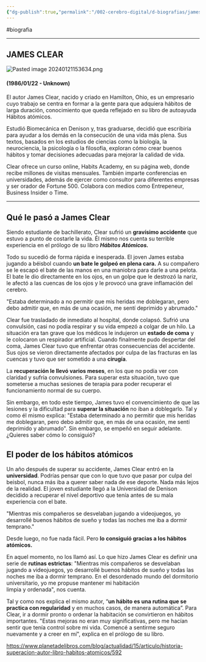 ```yaml
---
{"dg-publish":true,"permalink":"/002-cerebro-digital/d-biografias/james-clear/"}
---
```


#biografia

---
## JAMES CLEAR
![Pasted image 20240121153634.png](/img/user/900%20-%20ANEXO/Pasted%20image%2020240121153634.png)
#### (1986/01/22 - Unknown)

El autor James Clear, nacido y criado en Hamilton, Ohio, es un empresario cuyo trabajo se centra en formar a la gente para que adquiera hábitos de larga duración, conocimiento que queda reflejado en su libro de autoayuda Hábitos atómicos.  
  
Estudió Biomecánica en Denison y, tras graduarse, decidió que escribiría para ayudar a los demás en la consecución de una vida más plena. Sus textos, basados en los estudios de ciencias como la biología, la neurociencia, la psicología o la filosofía, exploran cómo crear buenos hábitos y tomar decisiones adecuadas para mejorar la calidad de vida.  
  
Clear ofrece un curso online, Habits Academy, en su página web, donde recibe millones de visitas mensuales. También imparte conferencias en universidades, además de ejercer como consultor para diferentes empresas y ser orador de Fortune 500. Colabora con medios como Entrepeneur, Business Insider o Time.

---

## Qué le pasó a James Clear

Siendo estudiante de bachillerato, Clear sufrió un **gravísimo accidente** que estuvo a punto de costarle la vida. Él mismo nos cuenta su terrible experiencia en el prólogo de su libro **_Hábitos Atómicos._**

Todo su sucedió de forma rápida e inesperada. El joven James estaba jugando a béisbol cuando **un bate le golpeó en plena cara.** A su compañero se le escapó el bate de las manos en una maniobra para darle a una pelota. El bate le dio directamente en los ojos, en un golpe que le destrozó la nariz, le afectó a las cuencas de los ojos y le provocó una grave inflamación del cerebro.

"Estaba determinado a no permitir que mis heridas me doblegaran, pero debo admitir que, en más de una ocasión, me sentí deprimido y abrumado."

Clear fue trasladado de inmediato al hospital, donde colapsó. Sufrió una convulsión, casi no podía respirar y su vida empezó a colgar de un hilo. La situación era tan grave que los médicos le indujeron un **estado de coma** y le colocaron un respirador artificial. Cuando finalmente pudo despertar del coma, James Clear tuvo que enfrentar otras consecuencias del accidente. Sus ojos se vieron directamente afectados por culpa de las fracturas en las cuencas y tuvo que ser sometido a una **cirugía**.

La **recuperación le llevó varios meses**, en los que no podía ver con claridad y sufría convulsiones. Para superar esta situación, tuvo que someterse a muchas sesiones de terapia para poder recuperar el funcionamiento normal de su cuerpo.

Sin embargo, en todo este tiempo, James tuvo el convencimiento de que las lesiones y la dificultad para **superar la situación** no iban a doblegarlo. Tal y como él mismo explica: "Estaba determinado a no permitir que mis heridas me doblegaran, pero debo admitir que, en más de una ocasión, me sentí deprimido y abrumado". Sin embargo, se empeñó en seguir adelante. ¿Quieres saber cómo lo consiguió?

## El poder de los hábitos atómicos

Un año después de superar su accidente, James Clear entró en la **universidad**. Podrías pensar que con lo que tuvo que pasar por culpa del beisbol, nunca más iba a querer saber nada de ese deporte. Nada más lejos de la realidad. El joven estudiante llegó a la Universidad de Denison decidido a recuperar el nivel deportivo que tenía antes de su mala experiencia con el bate.

"Mientras mis compañeros se desvelaban jugando a videojuegos, yo desarrollé buenos hábitos de sueño y todas las noches me iba a dormir temprano."

Desde luego, no fue nada fácil. Pero **lo consiguió gracias a los hábitos atómicos.**

En aquel momento, no los llamó así. Lo que hizo James Clear es definir una serie de **rutinas estrictas**: "Mientras mis compañeros se desvelaban jugando a videojuegos, yo desarrollé buenos hábitos de sueño y todas las noches me iba a dormir temprano. En el desordenado mundo del dormitorio universitario, yo me propuse mantener mi habitación  
limpia y ordenada", nos cuenta. 

Tal y como nos explica el mismo autor, “**un hábito es una rutina que se practica con regularidad** y en muchos casos, de manera automática”. Para Clear, ir a dormir pronto o ordenar la habitación se convirtieron en hábitos importantes. "Estas mejoras no eran muy significativas, pero me hacían sentir que tenía control sobre mi vida. Comencé a sentirme seguro nuevamente y a creer en mí", explica en el prólogo de su libro. 

https://www.planetadelibros.com/blog/actualidad/15/articulo/historia-superacion-autor-libro-habitos-atomicos/592